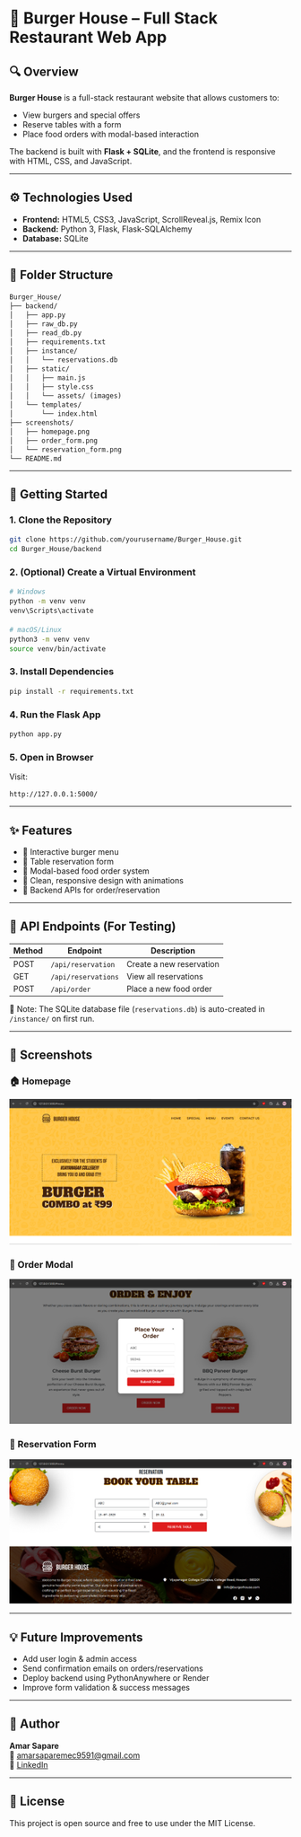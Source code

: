 # 🍔 Burger House – Full Stack Restaurant Web App

## 🔍 Overview
**Burger House** is a full-stack restaurant website that allows customers to:
- View burgers and special offers
- Reserve tables with a form
- Place food orders with modal-based interaction

The backend is built with **Flask + SQLite**, and the frontend is responsive with HTML, CSS, and JavaScript.

---

## ⚙️ Technologies Used
- **Frontend:** HTML5, CSS3, JavaScript, ScrollReveal.js, Remix Icon
- **Backend:** Python 3, Flask, Flask-SQLAlchemy
- **Database:** SQLite

---

## 🧰 Folder Structure
```
Burger_House/
├── backend/
│   ├── app.py
│   ├── raw_db.py
│   ├── read_db.py
│   ├── requirements.txt
│   ├── instance/
│   │   └── reservations.db
│   ├── static/
│   │   ├── main.js
│   │   ├── style.css
│   │   └── assets/ (images)
│   └── templates/
│       └── index.html
├── screenshots/
│   ├── homepage.png
│   ├── order_form.png
│   └── reservation_form.png
└── README.md
```

---

## 🚀 Getting Started

### 1. Clone the Repository
```bash
git clone https://github.com/yourusername/Burger_House.git
cd Burger_House/backend
```

### 2. (Optional) Create a Virtual Environment
```bash
# Windows
python -m venv venv
venv\Scripts\activate

# macOS/Linux
python3 -m venv venv
source venv/bin/activate
```

### 3. Install Dependencies
```bash
pip install -r requirements.txt
```

### 4. Run the Flask App
```bash
python app.py
```

### 5. Open in Browser
Visit:
```
http://127.0.0.1:5000/
```

---

## ✨ Features
- 🍔 Interactive burger menu
- 📅 Table reservation form
- 🛒 Modal-based food order system
- 🎨 Clean, responsive design with animations
- 🔗 Backend APIs for order/reservation

---

## 🔌 API Endpoints (For Testing)
| Method | Endpoint              | Description              |
|--------|-----------------------|--------------------------|
| POST   | `/api/reservation`    | Create a new reservation |
| GET    | `/api/reservations`   | View all reservations    |
| POST   | `/api/order`          | Place a new food order   |

📝 Note: The SQLite database file (`reservations.db`) is auto-created in `/instance/` on first run.

---

## 📸 Screenshots

### 🏠 Homepage
![Homepage](screenshots/homepage.png)

### 🧾 Order Modal
![Order Form](screenshots/order_form.png)

### 📅 Reservation Form
![Reservation Form](screenshots/reservation_form.png)

---

## 💡 Future Improvements
- Add user login & admin access
- Send confirmation emails on orders/reservations
- Deploy backend using PythonAnywhere or Render
- Improve form validation & success messages

---

## 👤 Author
**Amar Sapare**  
📧 amarsaparemec9591@gmail.com  
🔗 [LinkedIn](https://linkedin.com/in/amar-sapare)

---

## 🪪 License
This project is open source and free to use under the MIT License.